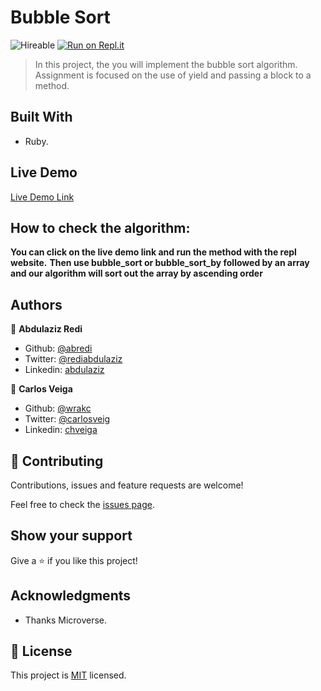 # Bubble Sort
![Hireable](https://cdn.rawgit.com/hiendv/hireable/master/styles/default/yes.svg)  [![Run on Repl.it](https://repl.it/badge/github/wrakc/Bubble-Sort---Microverse)](https://repl.it/@aliabdulaziz/Bubble-Sort-Microverse) 

> In this project, the you will implement the bubble sort algorithm. Assignment is focused on the use of yield and passing a block to a method.

## Built With

- Ruby.

## Live Demo

[Live Demo Link](https://repl.it/@aliabdulaziz/Bubble-Sort-Microverse)


## How to check the algorithm:

**You can click on the live demo link and run the method with the repl website.**
**Then use bubble_sort or bubble_sort_by followed by an array and our algorithm will sort out the array by ascending order**

## Authors

👤 **Abdulaziz Redi**

- Github: [@abredi](https://github.com/abredi)
- Twitter: [@rediabdulaziz](https://twitter.com/rediabdulaziz)
- Linkedin: [abdulaziz](https://www.linkedin.com/in/abdulaziz-ali-98948011a)

👤 **Carlos Veiga**

- Github: [@wrakc](https://github.com/wrakc)
- Twitter: [@carlosveig](https://twitter.com/carlosveig)
- Linkedin: [chveiga](https://linkedin.com/chveiga)

## 🤝 Contributing

Contributions, issues and feature requests are welcome!

Feel free to check the [issues page](issues/).

## Show your support

Give a ⭐️ if you like this project!

## Acknowledgments

- Thanks Microverse.

## 📝 License

This project is [MIT](lic.url) licensed.
